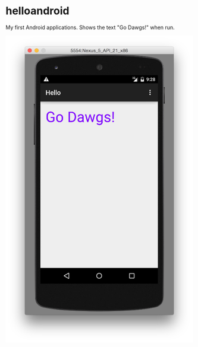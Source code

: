 # helloandroid

My first Android applications. Shows the text "Go Dawgs!" when run.

![screenshot](screenshots/emulator.png "Application Screenshot")
